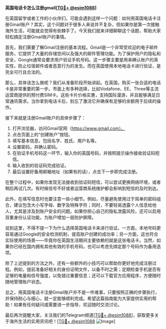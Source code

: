 **英国电话卡怎么注册gmail[[TG💪+ @esim1088](https://t.me/s/esim1088)]**

在英国留学或者工作的小伙伴们，可能会遇到这样一个问题：如何用英国电话卡注册Gmail账户？其实，这个问题对于很多人来说并不复杂，但如果你是第一次接触海外生活，可能就会觉得有些棘手了。今天我们就来详细聊聊这个话题，帮助大家轻松搞定注册Gmail账户的事情。

首先，我们需要了解Gmail注册的基本流程。Gmail是一个非常受欢迎的电子邮件服务，它提供了大量的存储空间以及强大的邮件管理功能。为了保护用户的隐私和安全，Google通常会要求用户验证手机号码。这一步骤主要是用来确认账户的真实性，防止垃圾邮件或者恶意行为的发生。而在英国使用本地电话卡进行验证，是完全可行且合法的。

那么，具体该怎么做呢？我们从准备阶段开始讲起。在英国，购买一张合适的电话卡是非常重要的第一步。市面上有多种选择，比如Vodafone、EE、Three等主流运营商提供的预付费SIM卡。这些卡片价格实惠，支持国际漫游，并且能够满足日常通讯需求。当你拿到电话卡后，别忘了激活它并确保有足够的余额用于后续的操作。

接下来就是注册Gmail账户的具体步骤了：

1. 打开浏览器，访问Gmail官网（https://www.gmail.com）。
2. 点击页面上的“创建账户”按钮。
3. 填写基本信息，包括名字、姓氏、用户名等。
4. 设置密码，并确认密码。
5. 在验证手机号码这一环节，输入你的英国号码，并按照提示操作接收验证码短信。
6. 输入收到的验证码完成验证。
7. 最后设置好备用邮箱地址（如果有的话），点击下一步即完成注册。

在整个过程中，如果你发现无法接收到验证码短信，可以尝试更换网络环境，或者稍后再试几次。有时候信号不好或者运营商系统维护都会影响到短信的及时到达。

此外，在填写信息时也要注意一些小细节。例如，尽量避免使用过于简单的密码组合，建议包含大小写字母、数字及特殊字符；同时，不要轻易透露个人信息给他人，尤其是涉及到账户安全的问题。如果你担心自己的隐私泄露风险，还可以启用双重身份认证功能，为账户增加一层防护屏障。

说到这里，不得不提一下为什么选择英国电话卡来进行验证。一方面，本地号码更容易通过Google的安全检测机制，提高账户创建的成功率；另一方面，这也符合实际使用的场景——毕竟你在英国生活期间主要依赖的就是这张电话卡。当然，如果你已经在国内拥有其他有效的手机号码，也可以考虑先绑定那个号码作为备用选项。

除了上述提到的方法之外，还有一些额外的小技巧可以帮助你更好地完成注册过程。例如，提前准备好相关的身份证明文件，以备不时之需；定期检查手机是否有足够的电量和信号强度，以免错过重要信息；还可以下载官方应用程序，方便随时随地管理账户状态。

总之，用英国电话卡注册Gmail账户并不是一件难事，只要按照正确的步骤执行，并保持耐心与细心，就一定能够顺利完成。希望这篇指南能为大家提供实用的帮助！如果有任何疑问或需要进一步指导，欢迎随时交流讨论。

最后再次提醒大家，关注我们的Telegram频道[[TG💪+ @esim1088](https://t.me/s/esim1088)]，获取更多关于海外生活的实用资讯吧！[[TG💪+ @esim1088](https://t.me/s/esim1088) ![Image](https://i.postimg.cc/4NQfJmqS/Snipaste-2025-05-13-00-14-12.png)]